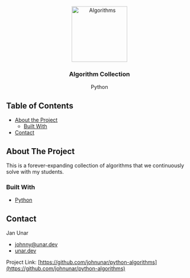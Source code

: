 <br />
<p align="center">
  <img id="logo" src="https://media.giphy.com/media/6wa5vuYvetU1Jibm13/giphy.gif" alt="Algorithms" width="150">

  <h3 align="center">Algorithm Collection</h3>
  <p align="center">
    Python
  </p>
</p>

## Table of Contents

* [About the Project](#about-the-project)
    * [Built With](#built-with)
* [Contact](#contact)

## About The Project

This is a forever-expanding collection of algorithms that we continuously solve with my students.

### Built With

* [Python](https://python.org/)

## Contact

Jan Unar

* [johnny@unar.dev](mailto:johnny@unar.dev)
* [unar.dev](https://unar.dev/)

Project Link: [https://github.com/johnunar/python-algorithms](https://github.com/johnunar/python-algorithms)